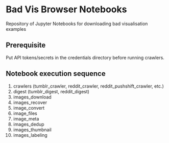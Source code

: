 # Bad Vis Browser Notebooks

Repository of Jupyter Notebooks for downloading bad visualisation examples

## Prerequisite

Put API tokens/secrets in the credentials directory before running crawlers.

## Notebook execution sequence
1. crawlers (tumblr_crawler, reddit_crawler, reddit_pushshift_crawler, etc.)
2. digest (tumblr_digest, reddit_digest)
3. images_download
4. images_recover
5. image_convert
6. image_files
7. image_meta
8. images_dedup
9. images_thumbnail
10. images_labeling
